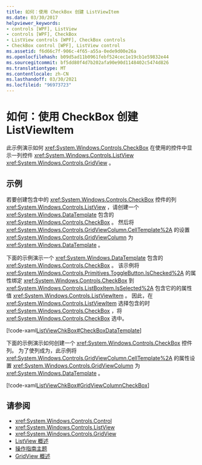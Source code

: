 ```yaml
---
title: 如何：使用 CheckBox 创建 ListViewItem
ms.date: 03/30/2017
helpviewer_keywords:
- controls [WPF], ListView
- controls [WPF], CheckBox
- ListView controls [WPF], CheckBox controls
- CheckBox control [WPF], ListView control
ms.assetid: f6d66c7f-906c-4f65-a55a-0ede9d00e26a
ms.openlocfilehash: b09d5ad11b0961febf524cec1e19cb1e59832e44
ms.sourcegitcommit: bf5dd80f4d7b202afa90e90d1148402c5474d826
ms.translationtype: MT
ms.contentlocale: zh-CN
ms.lasthandoff: 03/30/2021
ms.locfileid: "96973723"
---
```

# <a name="how-to-create-listviewitems-with-a-checkbox"></a>如何：使用 CheckBox 创建 ListViewItem
此示例演示如何 <xref:System.Windows.Controls.CheckBox> 在使用的控件中显示一列控件 <xref:System.Windows.Controls.ListView> <xref:System.Windows.Controls.GridView> 。  
  
## <a name="example"></a>示例  
 若要创建包含中的 <xref:System.Windows.Controls.CheckBox> 控件的列 <xref:System.Windows.Controls.ListView> ，请创建一个 <xref:System.Windows.DataTemplate> 包含的 <xref:System.Windows.Controls.CheckBox> 。 然后将 <xref:System.Windows.Controls.GridViewColumn.CellTemplate%2A> 的设置 <xref:System.Windows.Controls.GridViewColumn> 为 <xref:System.Windows.DataTemplate> 。  
  
 下面的示例演示一个 <xref:System.Windows.DataTemplate> 包含的 <xref:System.Windows.Controls.CheckBox> 。 该示例将 <xref:System.Windows.Controls.Primitives.ToggleButton.IsChecked%2A> 的属性绑定 <xref:System.Windows.Controls.CheckBox> 到 <xref:System.Windows.Controls.ListBoxItem.IsSelected%2A> 包含它的的属性值 <xref:System.Windows.Controls.ListViewItem> 。 因此，在 <xref:System.Windows.Controls.ListViewItem> 选择包含的时 <xref:System.Windows.Controls.CheckBox> ，将 <xref:System.Windows.Controls.CheckBox> 选中。  
  
 [!code-xaml[ListViewChkBox#CheckBoxDataTemplate](~/samples/snippets/csharp/VS_Snippets_Wpf/ListViewChkBox/CS/window1.xaml#checkboxdatatemplate)]  
  
 下面的示例演示如何创建一个 <xref:System.Windows.Controls.CheckBox> 控件列。 为了使列成为，此示例将 <xref:System.Windows.Controls.GridViewColumn.CellTemplate%2A> 的属性设置 <xref:System.Windows.Controls.GridViewColumn> 为 <xref:System.Windows.DataTemplate> 。  
  
 [!code-xaml[ListViewChkBox#GridViewColumnCheckBox](~/samples/snippets/csharp/VS_Snippets_Wpf/ListViewChkBox/CS/window1.xaml#gridviewcolumncheckbox)]  
  
## <a name="see-also"></a>请参阅

- <xref:System.Windows.Controls.Control>
- <xref:System.Windows.Controls.ListView>
- <xref:System.Windows.Controls.GridView>
- [ListView 概述](listview-overview.md)
- [操作指南主题](listview-how-to-topics.md)
- [GridView 概述](gridview-overview.md)
